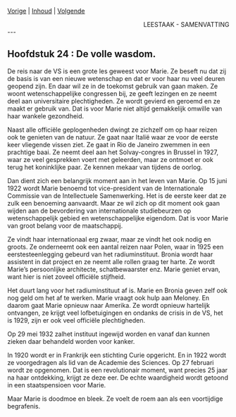 [Vorige](hfst23_amerika.md) | [Inhoud](inhoudsopgave.md) | [Volgende](hfst25_.md)

<div style="text-align: right">LEESTAAK - SAMENVATTING</div>
---

## Hoofdstuk 24 : De volle wasdom.

De reis naar de VS is een grote les geweest voor Marie. Ze beseft nu dat zij de basis is van een nieuwe wetenschap en dat er voor haar nu veel deuren geopend zijn. En daar wil ze in de toekomst gebruik van gaan maken. Ze woont wetenschappelijke congressen bij, ze geeft lezingen en ze neemt deel aan universitaire plechtigheden. Ze wordt gevierd en geroemd en ze maakt er gebruik van. Dat is voor Marie niet altijd gemakkelijk omwille van haar wankele gezondheid.  

Naast alle officiële geplogenheden dwingt ze zichzelf om op haar reizen ook te genieten van de natuur.  Ze gaat naar Italië waar ze voor de eerste keer vliegende vissen ziet. Ze gaat in Rio de Janeiro zwemmen in een prachtige baai. Ze neemt deel aan het Solvay-congres in Brussel in 1927, waar ze veel gesprekken voert met geleerden, maar ze ontmoet er ook terug het koninklijke paar. Ze kennen mekaar van tijdens de oorlog.

Dan dient zich een belangrijk moment aan in het leven van Marie. Op 15 juni 1922 wordt Marie benoemd tot vice-president van de Internationale Commissie van de Intellectuele Samenwerking. Het is de eerste keer dat ze zulk een benoeming aanvaardt. Maar ze wil zich op dit moment ook gaan wijden aan de bevordering van internationale studiebeurzen op wetenschappelijk gebied en wetenschappelijke eigendom. Dat is voor Marie van groot belang voor de maatschappij.

Ze vindt haar internationaal erg zwaar, maar ze vindt het ook nodig en groots. Ze onderneemt ook een aantal reizen naar Polen, waar in 1925 een eerstesteenlegging gebeurd van het radiuminstituut. Bronia wordt haar assistent in dat project en ze neemt alle rollen graag ter harte. Ze wordt Marie’s persoonlijke architecte, schatbewaarster enz. Marie geniet ervan, want hier is niet zoveel officiële stijfheid.

Het duurt lang voor het radiuminstituut af is. Marie en Bronia geven zelf ook nog geld om het af te werken. Marie vraagt ook hulp aan Meloney. En daarom gaat Marie opnieuw naar Amerika. Ze wordt opnieuw hartelijk ontvangen, ze krijgt veel lofbetuigingen en ondanks de crisis in de VS, het is 1929, zijn er ook veel officiële plechtigheden.

Op 29 mei 1932 zalhet instituut ingewijd worden en vanaf dan kunnen zieken daar behandeld worden voor kanker.

In 1920 wordt er in Frankrijk een stichting Curie opgericht. En in 1922 wordt ze voorgedragen als lid van de Academie des Sciences. Op 27 februari wordt ze opgenomen. Dat is een revolutionair moment, want precies 25 jaar na haar ontdekking, krijgt ze deze eer. De echte waardigheid wordt getoond in een staatspensioen voor Marie.

Maar Marie is doodmoe en bleek. Ze voelt de roem aan als een voortijdige begrafenis.
